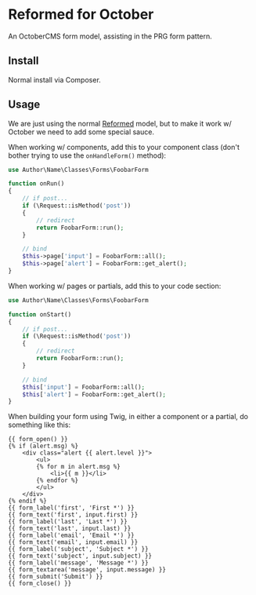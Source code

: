 # Reformed for October

An OctoberCMS form model, assisting in the PRG form pattern.

## Install

Normal install via Composer.

## Usage

We are just using the normal [Reformed](https://github.com/swt83/php-laravel-reformed) model, but to make it work w/ October we need to add some special sauce.

When working w/ components, add this to your component class (don't bother trying to use the ``onHandleForm()`` method):

```php
use Author\Name\Classes\Forms\FoobarForm

function onRun()
{
    // if post...
    if (\Request::isMethod('post'))
    {
        // redirect
        return FoobarForm::run();
    }

    // bind
    $this->page['input'] = FoobarForm::all();
    $this->page['alert'] = FoobarForm::get_alert();
}
```

When working w/ pages or partials, add this to your code section:

```php
use Author\Name\Classes\Forms\FoobarForm

function onStart()
{
    // if post...
    if (\Request::isMethod('post'))
    {
        // redirect
        return FoobarForm::run();
    }

    // bind
    $this['input'] = FoobarForm::all();
    $this['alert'] = FoobarForm::get_alert();
}
```

When building your form using Twig, in either a component or a partial, do something like this:

```
{{ form_open() }}
{% if (alert.msg) %}
    <div class="alert {{ alert.level }}">
        <ul>
        {% for m in alert.msg %}
            <li>{{ m }}</li>
        {% endfor %}
        </ul>
    </div>
{% endif %}
{{ form_label('first', 'First *') }}
{{ form_text('first', input.first) }}
{{ form_label('last', 'Last *') }}
{{ form_text('last', input.last) }}
{{ form_label('email', 'Email *') }}
{{ form_text('email', input.email) }}
{{ form_label('subject', 'Subject *') }}
{{ form_text('subject', input.subject) }}
{{ form_label('message', 'Message *') }}
{{ form_textarea('message', input.message) }}
{{ form_submit('Submit') }}
{{ form_close() }}
```
